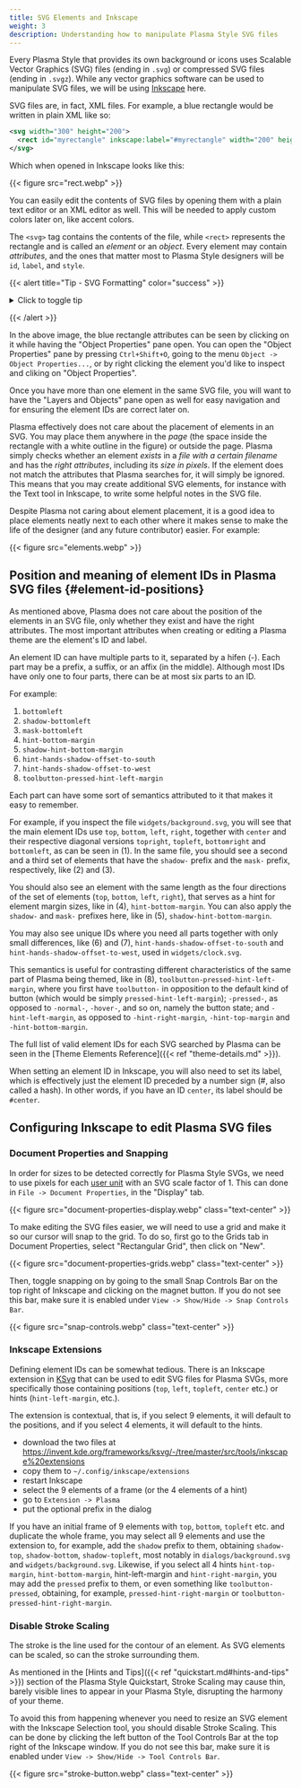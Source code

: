```yaml
---
title: SVG Elements and Inkscape
weight: 3
description: Understanding how to manipulate Plasma Style SVG files
---
```


Every Plasma Style that provides its own background or icons uses Scalable Vector Graphics (SVG) files (ending in `.svg`) or compressed SVG files (ending in `.svgz`). While any vector graphics software can be used to manipulate SVG files, we will be using [Inkscape](https://inkscape.org/) here.

SVG files are, in fact, XML files. For example, a blue rectangle would be written in plain XML like so:

```xml
<svg width="300" height="200">
  <rect id="myrectangle" inkscape:label="#myrectangle" width="200" height="100" style="fill:rgb(0,0,255);stroke-width:3;stroke:rgb(0,0,0)" />
</svg>
```

Which when opened in Inkscape looks like this:

{{< figure src="rect.webp" >}}

You can easily edit the contents of SVG files by opening them with a plain text editor or an XML editor as well. This will be needed to apply custom colors later on, like accent colors.

The `<svg>` tag contains the contents of the file, while `<rect>` represents the rectangle and is called an _element_ or an _object_. Every element may contain _attributes_, and the ones that matter most to Plasma Style designers will be `id`, `label`, and `style`.

{{< alert title="Tip - SVG Formatting" color="success" >}}

<details>
<summary>Click to toggle tip</summary>

XML files, and by extension SVG files, do not care about spaces or newlines between elements or attributes. The above example could also be written as:

```xml
<svg width="400" height="110">
  <rect
    id="myrectangle"
    inkscape:label="#myrectangle"
    width="200"
    height="100"
    style="fill:rgb(0,0,255);stroke-width:3;stroke:rgb(0,0,0)"
  />
</svg>
```

Which can be a useful technique whenever you end up needing to edit large SVG files directly whose attributes are hard to find.

</details>

{{< /alert >}}

In the above image, the blue rectangle attributes can be seen by clicking on it while having the "Object Properties" pane open. You can open the "Object Properties" pane by pressing `Ctrl+Shift+O`, going to the menu `Object -> Object Properties...`, or by right clicking the element you'd like to inspect and cliking on "Object Properties".

Once you have more than one element in the same SVG file, you will want to have the "Layers and Objects" pane open as well for easy navigation and for ensuring the element IDs are correct later on.

Plasma effectively does not care about the placement of elements in an SVG. You may place them anywhere in the _page_ (the space inside the rectangle with a white outline in the figure) or outside the page. Plasma simply checks whether an element _exists_ in a _file with a certain filename_ and has the _right attributes_, including its _size in pixels_. If the element does not match the attributes that Plasma searches for, it will simply be ignored. This means that you may create additional SVG elements, for instance with the Text tool in Inkscape, to write some helpful notes in the SVG file.

Despite Plasma not caring about element placement, it is a good idea to place elements neatly next to each other where it makes sense to make the life of the designer (and any future contributor) easier. For example:

{{< figure src="elements.webp" >}}

## Position and meaning of element IDs in Plasma SVG files {#element-id-positions}

As mentioned above, Plasma does not care about the position of the elements in an SVG file, only whether they exist and have the right attributes. The most important attributes when creating or editing a Plasma theme are the element's ID and label.

An element ID can have multiple parts to it, separated by a hifen (-). Each part may be a prefix, a suffix, or an affix (in the middle). Although most IDs have only one to four parts, there can be at most six parts to an ID.

For example:

1. `bottomleft`
2. `shadow-bottomleft`
3. `mask-bottomleft`
4. `hint-bottom-margin`
5. `shadow-hint-bottom-margin`
6. `hint-hands-shadow-offset-to-south`
7. `hint-hands-shadow-offset-to-west`
8. `toolbutton-pressed-hint-left-margin`

Each part can have some sort of semantics attributed to it that makes it easy to remember.

For example, if you inspect the file `widgets/background.svg`, you will see that the main element IDs use `top`, `bottom`, `left`, `right`, together with `center` and their respective diagonal versions `topright`, `topleft`, `bottomright` and `bottomleft`, as can be seen in (1). In the same file, you should see a second and a third set of elements that have the `shadow-` prefix and the `mask-` prefix, respectively, like (2) and (3).

You should also see an element with the same length as the four directions of the set of elements (`top`, `bottom`, `left`, `right`), that serves as a hint for element margin sizes, like in (4), `hint-bottom-margin`. You can also apply the `shadow-` and `mask-` prefixes here, like in (5), `shadow-hint-bottom-margin`.

You may also see unique IDs where you need all parts together with only small differences, like (6) and (7), `hint-hands-shadow-offset-to-south` and `hint-hands-shadow-offset-to-west`, used in `widgets/clock.svg`.

This semantics is useful for contrasting different characteristics of the same part of Plasma being themed, like in (8), `toolbutton-pressed-hint-left-margin`, where you first have `toolbutton-` in opposition to the default kind of button (which would be simply `pressed-hint-left-margin`); `-pressed-`, as opposed to `-normal-`, `-hover-`, and so on, namely the button state; and `-hint-left-margin`, as opposed to `-hint-right-margin`, `-hint-top-margin` and `-hint-bottom-margin`.

The full list of valid element IDs for each SVG searched by Plasma can be seen in the [Theme Elements Reference]({{< ref "theme-details.md" >}}).

When setting an element ID in Inkscape, you will also need to set its label, which is effectively just the element ID preceded by a number sign (#, also called a hash). In other words, if you have an ID `center`, its label should be `#center`.

## Configuring Inkscape to edit Plasma SVG files

### Document Properties and Snapping

In order for sizes to be detected correctly for Plasma Style SVGs, we need to use pixels for each [user unit](https://wiki.inkscape.org/wiki/Units_In_Inkscape) with an SVG scale factor of 1. This can done in `File -> Document Properties`, in the "Display" tab.

{{< figure src="document-properties-display.webp" class="text-center" >}}

To make editing the SVG files easier, we will need to use a grid and make it so our cursor will snap to the grid. To do so, first go to the Grids tab in Document Properties, select "Rectangular Grid", then click on "New".

{{< figure src="document-properties-grids.webp" class="text-center" >}}

Then, toggle snapping on by going to the small Snap Controls Bar on the top right of Inkscape and clicking on the magnet button. If you do not see this bar, make sure it is enabled under `View -> Show/Hide -> Snap Controls Bar`.

{{< figure src="snap-controls.webp" class="text-center" >}}

### Inkscape Extensions

Defining element IDs can be somewhat tedious. There is an Inkscape extension in [KSvg](https://invent.kde.org/frameworks/ksvg) that can be used to edit SVG files for Plasma SVGs, more specifically those containing positions (`top`, `left`, `topleft`, `center` etc.) or hints (`hint-left-margin`, etc.).

The extension is contextual, that is, if you select 9 elements, it will default to the positions, and if you select 4 elements, it will default to the hints.

* download the two files at https://invent.kde.org/frameworks/ksvg/-/tree/master/src/tools/inkscape%20extensions
* copy them to `~/.config/inkscape/extensions`
* restart Inkscape
* select the 9 elements of a frame (or the 4 elements of a hint)
* go to `Extension -> Plasma`
* put the optional prefix in the dialog

If you have an initial frame of 9 elements with `top`, `bottom`, `topleft` etc. and duplicate the whole frame, you may select all 9 elements and use the extension to, for example, add the `shadow` prefix to them, obtaining `shadow-top`, `shadow-bottom`, `shadow-topleft`, most notably in `dialogs/background.svg` and `widgets/background.svg`. Likewise, if you select all 4 hints `hint-top-margin`, `hint-bottom-margin`, hint-left-margin and `hint-right-margin`, you may add the `pressed` prefix to them, or even something like `toolbutton-pressed`, obtaining, for example, `pressed-hint-right-margin` or `toolbutton-pressed-hint-right-margin`.


### Disable Stroke Scaling

The stroke is the line used for the contour of an element. As SVG elements can be scaled, so can the stroke surrounding them.

As mentioned in the [Hints and Tips]({{< ref "quickstart.md#hints-and-tips" >}}) section of the Plasma Style Quickstart, Stroke Scaling may cause thin, barely visible lines to appear in your Plasma Style, disrupting the harmony of your theme.

To avoid this from happening whenever you need to resize an SVG element with the Inkscape Selection tool, you should disable Stroke Scaling. This can be done by clicking the left button of the Tool Controls Bar at the top right of the Inkscape window. If you do not see this bar, make sure it is enabled under `View -> Show/Hide -> Tool Controls Bar`.

{{< figure src="stroke-button.webp" class="text-center" >}}
